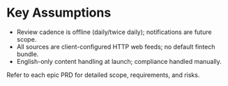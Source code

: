 # Key Assumptions
- Review cadence is offline (daily/twice daily); notifications are future scope.
- All sources are client-configured HTTP web feeds; no default fintech bundle.
- English-only content handling at launch; compliance handled manually.

Refer to each epic PRD for detailed scope, requirements, and risks.
